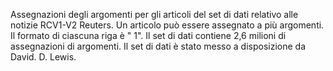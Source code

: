 ﻿Assegnazioni degli argomenti per gli articoli del set di dati relativo alle notizie RCV1-V2 Reuters. Un articolo può essere assegnato a più argomenti. Il formato di ciascuna riga è "<topic name> <document id> 1". Il set di dati contiene 2,6 milioni di assegnazioni di argomenti. Il set di dati è stato messo a disposizione da David. D. Lewis.
<!--HONumber=42-->
